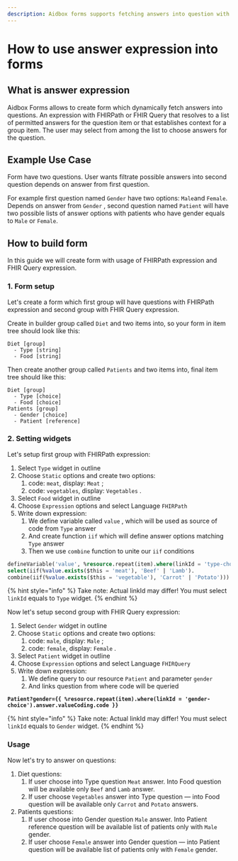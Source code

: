 ```yaml
---
description: Aidbox forms supports fetching answers into question with conditions and logic
---
```


# How to use answer expression into forms

## What is answer expression

Aidbox Forms allows to create form which dynamically fetch answers into questions. An expression with FHIRPath or FHIR Query that resolves to a list of permitted answers for the question item or that establishes context for a group item. The user may select from among the list to choose answers for the question.&#x20;

## Example Use Case

Form have two questions. User wants filtrate possible answers into second question depends on answer from first question.&#x20;

For example first question named `Gender` have two options: `Male`and `Female`.  Depends on answer from `Gender` , second question named `Patient` will have two possible lists of answer options with patients who have gender equals to `Male` or `Female`.

## How to build form

In this guide we will create form with usage of FHIRPath expression and FHIR Query expression.

### 1. Form setup

Let's create a form which first group will have questions with FHIRPath expression and second group with FHIR Query expression.

Create in builder group called `Diet` and two items into, so your form in item tree should look like this:

```
Diet [group]
  - Type [string]
  - Food [string]
```

Then create another group called `Patients` and two items into, final item tree should like this:

```
Diet [group]
  - Type [choice]
  - Food [choice]
Patients [group]
  - Gender [choice]
  - Patient [reference]
```

### 2. Setting widgets

Let's setup first group with FHIRPath expression:&#x20;

1. Select `Type` widget in outline
2. Choose `Static` options and create two options:&#x20;
   1. code: `meat`, display: `Meat` ;
   2. code: `vegetables`, display: `Vegetables` .
3. Select `Food` widget in outline
4. Choose `Expression` options and select Language `FHIRPath`&#x20;
5. Write down expression:
   1. We define variable called `value` , which will be used as source of code from `Type` answer
   2. And create function `iif`  which will define answer options matching `Type` answer
   3. Then we use `combine` function to unite our `iif` conditions&#x20;

```sql
defineVariable('value', %resource.repeat(item).where(linkId = 'type-choice').answer.valueCoding.code).
select(iif(%value.exists($this = 'meat'), 'Beef' | 'Lamb').
combine(iif(%value.exists($this = 'vegetable'), 'Carrot' | 'Potato')))
```

{% hint style="info" %}
Take note: Actual linkId may differ! You must select `linkId` equals to `Type` widget.&#x20;
{% endhint %}

Now let's setup second group with FHIR Query expression:

1. Select `Gender` widget in outline
2. Choose `Static` options and create two options:&#x20;
   1. code: `male`, display: `Male` ;
   2. code: `female`, display: `Female` .
3. Select `Patient` widget in outline
4. Choose `Expression` options and select Language `FHIRQuery`&#x20;
5. Write down expression:&#x20;
   1. We define query to our resource `Patient` and parameter `gender`
   2. And links question from where code will be queried&#x20;

<pre class="language-sql" data-full-width="false"><code class="lang-sql"><strong>Patient?gender={{ %resource.repeat(item).where(linkId = 'gender-choice').answer.valueCoding.code }}
</strong></code></pre>

{% hint style="info" %}
Take note: Actual linkId may differ! You must select `linkId` equals to `Gender` widget.&#x20;
{% endhint %}

### Usage

Now let's try to answer on questions:

1. Diet questions:&#x20;
   1. If user choose into Type question `Meat` answer. Into Food question will be available only `Beef` and `Lamb` answer.&#x20;
   2. If user choose `Vegetables` answer into Type question — into Food question will be available only `Carrot` and `Potato` answers.
2. Patients questions:&#x20;
   1. If user choose into Gender question `Male` answer. Into Patient reference question will be available list of patients only with `Male` gender.
   2. If user choose `Female`  answer into Gender question — into Patient question will be available list of patients only with `Female` gender.




